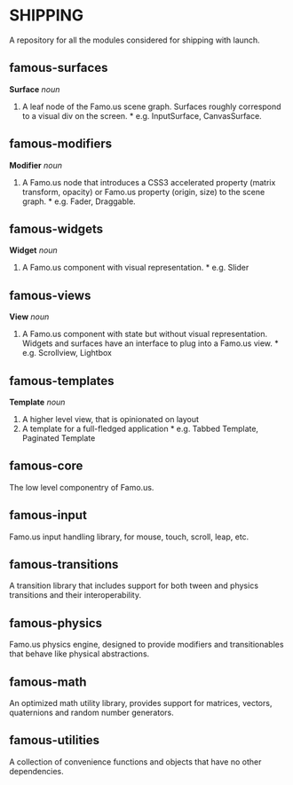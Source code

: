 SHIPPING
========
A repository for all the modules considered for shipping with launch.


famous-surfaces
--------------
  **Surface** _noun_

  1. A leaf node of the Famo.us scene graph. Surfaces roughly correspond to a visual div on the screen.
    * e.g. InputSurface, CanvasSurface.

famous-modifiers
----------------
**Modifier** _noun_

  1. A Famo.us node that introduces a CSS3 accelerated property (matrix transform, opacity) or Famo.us property (origin, size) to the scene graph.
    * e.g. Fader, Draggable.

famous-widgets
--------------
  **Widget** _noun_

  1. A Famo.us component with visual representation.
    * e.g. Slider

famous-views
--------------
**View** _noun_

  1. A Famo.us component with state but without visual representation. Widgets and surfaces have an interface to plug into a Famo.us view.
    * e.g. Scrollview, Lightbox

famous-templates
----------------

**Template** _noun_

  1. A higher level view, that is opinionated on layout
  2. A template for a full-fledged application
    * e.g. Tabbed Template, Paginated Template

famous-core
-----------

The low level componentry of Famo.us.

famous-input
------------

Famo.us input handling library, for mouse, touch, scroll, leap, etc.

famous-transitions
-----------

A transition library that includes support for both tween and physics transitions and their interoperability.

famous-physics
--------------

Famo.us physics engine, designed to provide modifiers and transitionables that behave like physical abstractions.

famous-math
-----------

An optimized math utility library, provides support for matrices, vectors, quaternions and random number generators.

famous-utilities
----------------

A collection of convenience functions and objects that have no other dependencies.